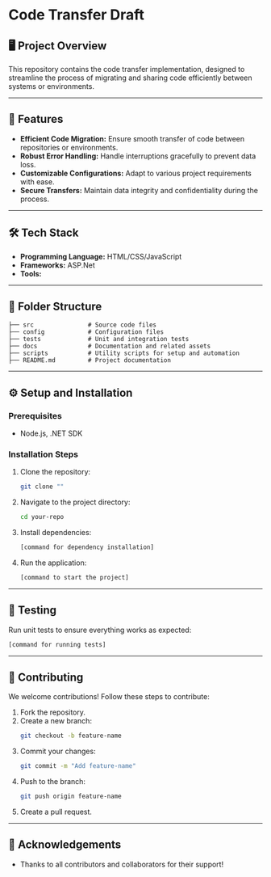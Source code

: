 # Code Transfer Draft

## 🖥️ Project Overview

This repository contains the code transfer implementation, designed to streamline the process of migrating and sharing code efficiently between systems or environments.

---

## 🚀 Features

- **Efficient Code Migration:** Ensure smooth transfer of code between repositories or environments.
- **Robust Error Handling:** Handle interruptions gracefully to prevent data loss.
- **Customizable Configurations:** Adapt to various project requirements with ease.
- **Secure Transfers:** Maintain data integrity and confidentiality during the process.

---

## 🛠️ Tech Stack

- **Programming Language:** HTML/CSS/JavaScript
- **Frameworks:** ASP.Net
- **Tools:**

---

## 📁 Folder Structure

```
├── src               # Source code files
├── config            # Configuration files
├── tests             # Unit and integration tests
├── docs              # Documentation and related assets
├── scripts           # Utility scripts for setup and automation
├── README.md         # Project documentation
```

---

## ⚙️ Setup and Installation

### Prerequisites

- Node.js, .NET SDK

### Installation Steps

1. Clone the repository:
   ```bash
   git clone ""
   ```
2. Navigate to the project directory:
   ```bash
   cd your-repo
   ```
3. Install dependencies:
   ```bash
   [command for dependency installation]
   ```
4. Run the application:
   ```bash
   [command to start the project]
   ```

---

## 🧪 Testing

Run unit tests to ensure everything works as expected:

```bash
[command for running tests]
```

---

## 🤝 Contributing

We welcome contributions! Follow these steps to contribute:

1. Fork the repository.
2. Create a new branch:
   ```bash
   git checkout -b feature-name
   ```
3. Commit your changes:
   ```bash
   git commit -m "Add feature-name"
   ```
4. Push to the branch:
   ```bash
   git push origin feature-name
   ```
5. Create a pull request.

---

## 🌟 Acknowledgements

- Thanks to all contributors and collaborators for their support!
